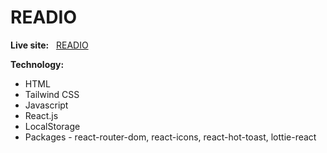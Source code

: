 # READIO

**Live site:**  &nbsp;&nbsp;[READIO](https://readio-books.netlify.app/)


**Technology:**  

- HTML
- Tailwind CSS
- Javascript
- React.js
- LocalStorage
- Packages - react-router-dom, react-icons, react-hot-toast, lottie-react

